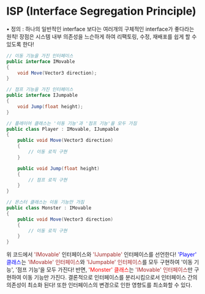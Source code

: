 # ISP (Interface Segregation Principle)

• 정의 : 하나의 일반적인 interface 보다는 여러개의 구체적인 interface가 좋다라는 원칙!
장점은 시스템 내부 의존성을 느슨하게 하여 리팩토링, 수정, 재배포를 쉽게 할 수 있도록 한다!

```cs
// 이동 기능을 가진 인터페이스
public interface IMovable
{
    void Move(Vector3 direction);
}

// 점프 기능을 가진 인터페이스
public interface IJumpable
{
    void Jump(float height);
}

// 플레이어 클래스는 '이동 기능'과 '점프 기능'을 모두 가짐
public class Player : IMovable, IJumpable
{
    public void Move(Vector3 direction)
    {
        // 이동 로직 구현
    }

    public void Jump(float height)
    {
        // 점프 로직 구현
    }
}

// 몬스터 클래스는 이동 기능만 가짐
public class Monster : IMovable
{
    public void Move(Vector3 direction)
    {
        // 이동 로직 구현
    }
}
```

위 코드에서 <span style="color:brown">'IMovable'</span> 인터페이스와 <span style="color:brown">'IJumpable'</span> 인터페이스를 선언한다! <span style="color:blue">'Player' 클래스</span>는 <span style="color:brown">'IMovable' 인터페이스</span>와 <span style="color:brown">'IJumpable' 인터페이스</span>를 모두 구현하여 '이동 기능', '점프 기능'을 모두 가진다! 반면, <span style="color:red">'Monster' 클래스</span>는 <span style="color:brown">'IMovable' 인터페이스</span>만 구현하여 이동 기능만 가진다. 결론적으로 인터페이스를 분리시킴으로서 인터페이스 간의 의존성이 최소화 된다! 또한 인터페이스의 변경으로 인한 영향도를 최소화할 수 있다.
